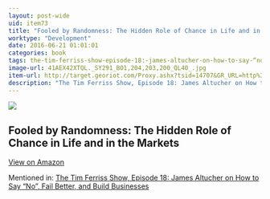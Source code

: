 ```yaml
---
layout: post-wide
uid: item73
title: "Fooled by Randomness: The Hidden Role of Chance in Life and in the Markets"
worktype: "Development"
date: 2016-06-21 01:01:01
categories: book
tags: the-tim-ferriss-show-episode-18:-james-altucher-on-how-to-say-“no”-fail-better-and-build-businesses
image-url: 41AEX42XTQL._SY291_BO1,204,203,200_QL40_.jpg
item-url: http://target.georiot.com/Proxy.ashx?tsid=14707&GR_URL=http%3A%2F%2Fwww.amazon.com%2FFooled-Randomness-Hidden-Markets-Incerto%2Fdp%2F0812975219%2F
description: "The Tim Ferriss Show, Episode 18: James Altucher on How to Say “No”, Fail Better, and Build Businesses"
---
```

<a href="http://target.georiot.com/Proxy.ashx?tsid=14707&GR_URL=http%3A%2F%2Fwww.amazon.com%2FFooled-Randomness-Hidden-Markets-Incerto%2Fdp%2F0812975219%2F" target="blank"><img src="../../../../img/thumbs/41AEX42XTQL._SY291_BO1,204,203,200_QL40_.jpg" class="prod-img"></a>
<h2>Fooled by Randomness: The Hidden Role of Chance in Life and in the Markets</h2>
<p><a class="btn btn-primary" href="http://target.georiot.com/Proxy.ashx?tsid=14707&GR_URL=http%3A%2F%2Fwww.amazon.com%2FFooled-Randomness-Hidden-Markets-Incerto%2Fdp%2F0812975219%2F" target="blank">View on Amazon</a><p>
<p>Mentioned in: <a href="http://fourhourworkweek.com/2014/07/11/james-altucher/" target="blank">The Tim Ferriss Show, Episode 18: James Altucher on How to Say “No”, Fail Better, and Build Businesses</a></p>
